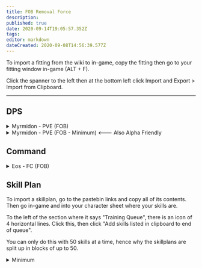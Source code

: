 ```yaml
---
title: FOB Removal Force
description: 
published: true
date: 2020-09-14T19:05:57.352Z
tags: 
editor: markdown
dateCreated: 2020-09-08T14:56:39.577Z
---
```


To import a fitting from the wiki to in-game, copy the fitting then go to your fitting window in-game (ALT + F).

Click the spanner to the left then at the bottom left click Import and Export > Import from Clipboard.

---
## DPS

<details>
  <summary>Myrmidon - PVE (FOB)</summary>
[Myrmidon, Myrmidon - PVE (FOB)]

Damage Control II
True Sansha EM Armor Hardener
True Sansha EM Armor Hardener
True Sansha Thermal Armor Hardener
True Sansha Thermal Armor Hardener
Drone Damage Amplifier II

Denny Enduring Omnidirectional Tracking Link
Large Compact Pb-Acid Cap Battery
Cap Recharger II
Cap Recharger II
Cap Recharger II

Drone Link Augmentor I
Large Remote Capacitor Transmitter II
Medium Remote Capacitor Transmitter II
Centum A-Type Medium Remote Armor Repairer
Centum A-Type Medium Remote Armor Repairer

Medium EM Armor Reinforcer II
Medium Thermal Armor Reinforcer II
Medium Remote Repair Augmentor II


Acolyte II x5
Infiltrator II x5
Praetor II x5


Nanite Repair Paste x100
Tracking Speed Script x1
Mobile Depot x1
Ogre II x5
Improved Mindflood Booster x2
</details>

<details>
  <summary>Myrmidon - PVE (FOB - Minimum) <--- Also Alpha Friendly</summary>
[Myrmidon, Myrmidon - PVE (FOB - Basic)]

Damage Control II
True Sansha Thermal Armor Hardener
True Sansha EM Armor Hardener
True Sansha EM Armor Hardener
True Sansha Thermal Armor Hardener
Drone Damage Amplifier II

Denny Enduring Omnidirectional Tracking Link
Large Compact Pb-Acid Cap Battery
Cap Recharger II
Cap Recharger II
Cap Recharger II

Drone Link Augmentor I
Large Remote Capacitor Transmitter II
Medium Remote Capacitor Transmitter II
Centum A-Type Medium Remote Armor Repairer
Centum A-Type Medium Remote Armor Repairer

Medium EM Armor Reinforcer II
Medium Thermal Armor Reinforcer II
Medium Remote Repair Augmentor II


Imperial Navy Acolyte x5
Imperial Navy Infiltrator x5
Imperial Navy Praetor x5


Nanite Repair Paste x100
Tracking Speed Script x1
Mobile Depot x1
Federation Navy Ogre x5
Improved Mindflood Booster x2
</details>

## Command

<details>
  <summary>Eos - FC (FOB)</summary>
[Eos, Eos - FC (FOB)]

EM Armor Hardener II
Thermal Armor Hardener II
Drone Damage Amplifier II
Drone Damage Amplifier II
Drone Damage Amplifier II
Omnidirectional Tracking Enhancer II
Omnidirectional Tracking Enhancer II

Large Cap Battery II
Target Painter II
Target Painter II
Target Painter II

Armor Command Burst II, Rapid Repair Charge
Armor Command Burst II, Armor Energizing Charge
Centum A-Type Medium Remote Armor Repairer
Large Remote Capacitor Transmitter II
Medium Remote Capacitor Transmitter II

Medium EM Armor Reinforcer II
Medium Thermal Armor Reinforcer II


Infiltrator II x5
Ogre II x5
Praetor II x5


Armor Energizing Charge x600
Rapid Repair Charge x600
Nanite Repair Paste x250
Improved Mindflood Booster x2
</details>

## Skill Plan
To import a skillplan, go to the pastebin links and copy all of its contents.  Then go in-game and into your character sheet where your skills are. 

To the left of the section where it says "Training Queue", there is an icon of 4 horizontal lines.  Click this, then click "Add skills listed in clipboard to end of queue".

You can only do this with 50 skills at a time, hence why the skillplans are split up in blocks of up to 50.
<details>
  <summary>Minimum</summary>
 
  Part 1 - https://pastebin.com/zCFnbrCn
  
  Part 2 - https://pastebin.com/2wR9GBxe
</details>